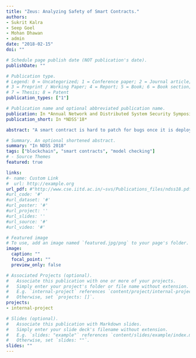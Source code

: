 ```yaml
---
title: "Zeus: Analyzing Safety of Smart Contracts."
authors:
- Sukrit Kalra
- Seep Goel
- Mohan Dhawan
- admin
date: "2018-02-15"
doi: ""

# Schedule page publish date (NOT publication's date).
publishDate: ""

# Publication type.
# Legend: 0 = Uncategorized; 1 = Conference paper; 2 = Journal article;
# 3 = Preprint / Working Paper; 4 = Report; 5 = Book; 6 = Book section;
# 7 = Thesis; 8 = Patent
publication_types: ["1"]

# Publication name and optional abbreviated publication name.
publication: In *Annual Network and Distributed System Security Symposium*
publication_short: In *NDSS'18*

abstract: "A smart contract is hard to patch for bugs once it is deployed, irrespective of the money it holds. A recent bug caused losses worth around USD 50 million of cryptocurrency. We present ZEUS - a framework to verify the correctness and validate the fairness of smart contracts. We consider correctness as adherence to safe programming practices, while fairness is adherence to agreed upon higher-level business logic. ZEUS leverages both abstract interpretation and symbolic model checking, along with the power of constrained horn clauses to quickly verify contracts for safety. We have built a prototype of ZEUS for Ethereum and Fabric blockchain platforms, and evaluated it with over 22.4K smart contracts. Our evaluation indicates that about 94.6% of contracts (containing cryptocurrency worth more than USD 0.5 billion) are vulnerable. ZEUS is sound with zero false negatives and has a low false positive rate, with an order of magnitude improvement in analysis time as compared to prior art."

# Summary. An optional shortened abstract.
summary: "In NDSS 2018"
tags: ["blockchain", "smart contracts", "model checking"]
# - Source Themes
featured: true

links:
#- name: Custom Link
#  url: http://example.org
url_pdf: #"http://www.cse.iitd.ac.in/~svs/Publications_files/ndss18.pdf"
#url_code: '#'
#url_dataset: '#'
#url_poster: '#'
#url_project: ''
#url_slides: ''
#url_source: '#'
#url_video: '#'

# Featured image
# To use, add an image named `featured.jpg/png` to your page's folder. 
image:
  caption: ""
  focal_point: ""
  preview_only: false

# Associated Projects (optional).
#   Associate this publication with one or more of your projects.
#   Simply enter your project's folder or file name without extension.
#   E.g. `internal-project` references `content/project/internal-project/index.md`.
#   Otherwise, set `projects: []`.
projects:
- internal-project

# Slides (optional).
#   Associate this publication with Markdown slides.
#   Simply enter your slide deck's filename without extension.
#   E.g. `slides: "example"` references `content/slides/example/index.md`.
#   Otherwise, set `slides: ""`.
slides: ""
---
```

